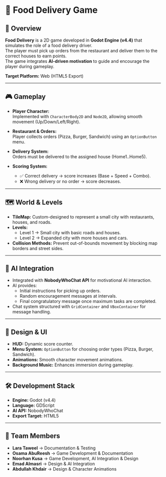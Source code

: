 # 🍕 Food Delivery Game

## 📖 Overview
**Food Delivery** is a 2D game developed in **Godot Engine (v4.4)** that simulates the role of a food delivery driver.  
The player must pick up orders from the restaurant and deliver them to the correct houses to earn points.  
The game integrates **AI-driven motivation** to guide and encourage the player during gameplay.

**Target Platform:** Web (HTML5 Export)

---

## 🎮 Gameplay
- **Player Character:**  
  Implemented with `CharacterBody2D` and `Node2D`, allowing smooth movement (Up/Down/Left/Right).

- **Restaurant & Orders:**  
  Player collects orders (Pizza, Burger, Sandwich) using an `OptionButton` menu.

- **Delivery System:**  
  Orders must be delivered to the assigned house (Home1..Home5).

- **Scoring System:**  
  - ✅ Correct delivery → score increases (Base + Speed + Combo).  
  - ❌ Wrong delivery or no order → score decreases.

---

## 🗺️ World & Levels
- **TileMap:** Custom-designed to represent a small city with restaurants, houses, and roads.  
- **Levels:**  
  - Level 1 → Small city with basic roads and houses.  
  - Level 2 → Expanded city with more houses and cars.  
- **Collision Methods:** Prevent out-of-bounds movement by blocking map borders and street sides.

---

## 🤖 AI Integration
- Integrated with **NobodyWhoChat API** for motivational AI interaction.
- AI provides:  
  - Initial instructions for picking up orders.  
  - Random encouragement messages at intervals.  
  - Final congratulatory message once maximum tasks are completed.  
- Chat system structured with `GridContainer` and `VBoxContainer` for message handling.

---

## 🎨 Design & UI
- **HUD:** Dynamic score counter.  
- **Menu System:** `OptionButton` for choosing order types (Pizza, Burger, Sandwich).  
- **Animations:** Smooth character movement animations.  
- **Background Music:** Enhances immersion during gameplay.  

---

## 🛠️ Development Stack
- **Engine:** Godot (v4.4)  
- **Language:** GDScript  
- **AI API:** NobodyWhoChat  
- **Export Target:** HTML5  

---

## 👥 Team Members
- **Lara Taweel** → Documentation & Testing  
- **Osama AbuReesh** → Game Development & Documentation  
- **Noorhan Kusa** → Game Development, AI Integration & Design  
- **Emad Almasri** → Design & AI Integration  
- **Abdullah Khdair** → Design & Character Animations  
